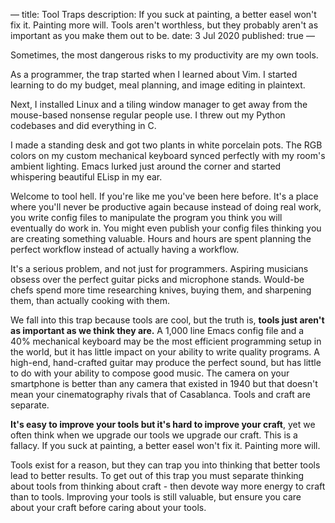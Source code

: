 &#x2014;
title: Tool Traps
description: 
    If you suck at painting, a better easel won't fix it.
    Painting more will.
    Tools aren't worthless, but they probably aren't as important as you make them out to be.
date: 3 Jul 2020
published: true
&#x2014;

Sometimes, the most dangerous risks to my productivity are my own tools.

As a programmer, the trap started when I learned about Vim.
I started learning to do my budget, meal planning, and image editing in plaintext.

Next, I installed Linux and a tiling window manager to get away from the mouse-based nonsense regular people use.
I threw out my Python codebases and did everything in C.

I made a standing desk and got two plants in white porcelain pots.
The RGB colors on my custom mechanical keyboard synced perfectly with my room's ambient lighting.
Emacs lurked just around the corner and started whispering beautiful ELisp in my ear.

Welcome to tool hell.
If you're like me you've been here before.
It's a place where you'll never be productive again because instead of doing real work, you write config files to manipulate the program you think you will eventually do work in.
You might even publish your config files thinking you are creating something valuable.
Hours and hours are spent planning the perfect workflow instead of actually having a workflow.

It's a serious problem, and not just for programmers.
Aspiring musicians obsess over the perfect guitar picks and microphone stands.
Would-be chefs spend more time researching knives, buying them, and sharpening them, than actually cooking with them.

We fall into this trap because tools are cool, but the truth is, ****tools just aren't as important as we think they are.****
A 1,000 line Emacs config file and a 40% mechanical keyboard may be the most efficient programming setup in the world, but it has little impact on your ability to write quality programs.
A high-end, hand-crafted guitar may produce the perfect sound, but has little to do with your ability to compose good music.
The camera on your smartphone is better than any camera that existed in 1940 but that doesn't mean your cinematography rivals that of Casablanca.
Tools and craft are separate.

****It's easy to improve your tools but it's hard to improve your craft****, yet we often think when we upgrade our tools we upgrade our craft.
This is a fallacy.
If you suck at painting, a better easel won't fix it.
Painting more will.

Tools exist for a reason, but they can trap you into thinking that better tools lead to better results.
To get out of this trap you must separate thinking about tools from thinking about craft - then devote way more energy to craft than to tools.
Improving your tools is still valuable, but ensure you care about your craft before caring about your tools.


